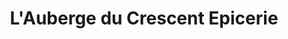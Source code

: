 ---
title: "L'Auberge du Crescent Epicerie"
url: /marigny-leglise/lauberge-du-crescent-epicerie/
shop: commodité
---